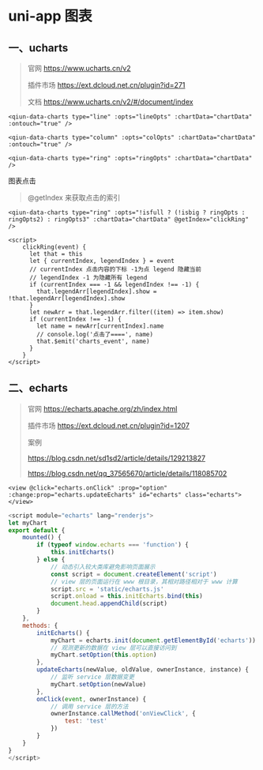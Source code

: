 # uni-app 图表

## 一、ucharts

> 官网 https://www.ucharts.cn/v2
>
> 插件市场 https://ext.dcloud.net.cn/plugin?id=271
>
> 文档  https://www.ucharts.cn/v2/#/document/index

```vue
<qiun-data-charts type="line" :opts="lineOpts" :chartData="chartData" :ontouch="true" />

<qiun-data-charts type="column" :opts="colOpts" :chartData="chartData" :ontouch="true" />

<qiun-data-charts type="ring" :opts="ringOpts" :chartData="chartData" />
```

图表点击

> @getIndex 来获取点击的索引

```vue
<qiun-data-charts type="ring" :opts="!isfull ? (!isbig ? ringOpts : ringOpts2) : ringOpts3" :chartData="chartData" @getIndex="clickRing" />

<script>
    clickRing(event) {
      let that = this
      let { currentIndex, legendIndex } = event
      // currentIndex 点击内容的下标 -1为点 legend 隐藏当前
      // legendIndex -1 为隐藏所有 legend
      if (currentIndex === -1 && legendIndex !== -1) {
        that.legendArr[legendIndex].show = !that.legendArr[legendIndex].show
      }
      let newArr = that.legendArr.filter((item) => item.show)
      if (currentIndex !== -1) {
        let name = newArr[currentIndex].name
        // console.log('点击了====', name)
        that.$emit('charts_event', name)
      }
    }
</script>
```



## 二、echarts

> 官网  https://echarts.apache.org/zh/index.html
>
> 插件市场 https://ext.dcloud.net.cn/plugin?id=1207
>
> 
>
> 案例
>
> https://blog.csdn.net/sd1sd2/article/details/129213827
>
> https://blog.csdn.net/qq_37565670/article/details/118085702

```vue
<view @click="echarts.onClick" :prop="option" :change:prop="echarts.updateEcharts" id="echarts" class="echarts"></view>
```

```javascript
<script module="echarts" lang="renderjs">
let myChart
export default {
	mounted() {
		if (typeof window.echarts === 'function') {
			this.initEcharts()
		} else {
			// 动态引入较大类库避免影响页面展示
			const script = document.createElement('script')
			// view 层的页面运行在 www 根目录，其相对路径相对于 www 计算
			script.src = 'static/echarts.js'
			script.onload = this.initEcharts.bind(this)
			document.head.appendChild(script)
		}
	},
	methods: {
		initEcharts() {
			myChart = echarts.init(document.getElementById('echarts'))
			// 观测更新的数据在 view 层可以直接访问到
			myChart.setOption(this.option)
		},
		updateEcharts(newValue, oldValue, ownerInstance, instance) {
			// 监听 service 层数据变更
			myChart.setOption(newValue)
		},
		onClick(event, ownerInstance) {
			// 调用 service 层的方法
			ownerInstance.callMethod('onViewClick', {
				test: 'test'
			})
		}
	}
}
</script>
```

